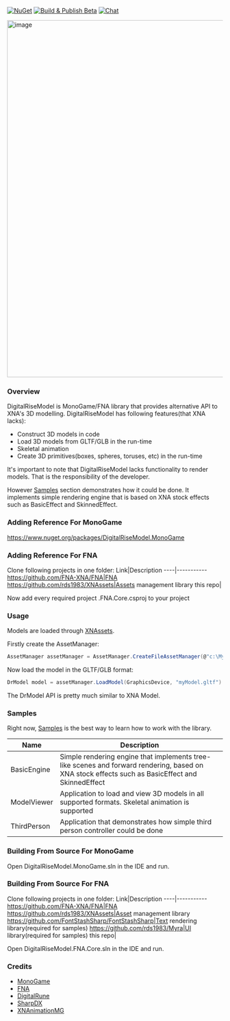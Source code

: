[![NuGet](https://img.shields.io/nuget/v/DigitalRiseModel.MonoGame.svg)](https://www.nuget.org/packages/DigitalRiseModel.MonoGame/)
[![Build & Publish Beta](https://github.com/rds1983/DigitalRiseModel/actions/workflows/build-and-publish-beta.yml/badge.svg)](https://github.com/rds1983/DigitalRiseModel/actions/workflows/build-and-publish-beta.yml)
[![Chat](https://img.shields.io/discord/628186029488340992.svg)](https://discord.gg/ZeHxhCY)

<img width="1202" height="832" alt="image" src="https://github.com/user-attachments/assets/33d25562-ed14-493c-83dd-ff0ac37e622f" />

### Overview
DigitalRiseModel is MonoGame/FNA library that provides alternative API to XNA's 3D modelling.
DigitalRiseModel has following features(that XNA lacks):
* Construct 3D models in code
* Load 3D models from GLTF/GLB in the run-time
* Skeletal animation
* Create 3D primitives(boxes, spheres, toruses, etc) in the run-time

It's important to note that DigitalRiseModel lacks functionality to render models. That is the responsibility of the developer. 

However [Samples](Samples) section demonstrates how it could be done. It implements simple rendering engine that is based on XNA stock effects such as BasicEffect and SkinnedEffect.

### Adding Reference For MonoGame
https://www.nuget.org/packages/DigitalRiseModel.MonoGame

### Adding Reference For FNA
Clone following projects in one folder:
Link|Description
----|-----------
https://github.com/FNA-XNA/FNA|FNA
https://github.com/rds1983/XNAssets|Assets management library
this repo|

Now add every required project .FNA.Core.csproj to your project

### Usage
Models are loaded through [XNAssets](https://github.com/rds1983/XNAssets).

Firstly create the AssetManager:
```c#
AssetManager assetManager = AssetManager.CreateFileAssetManager(@"c:\MyGame\Models");
```
Now load the model in the GLTF/GLB format:
```c#
DrModel model = assetManager.LoadModel(GraphicsDevice, "myModel.gltf")
```
The DrModel API is pretty much similar to XNA Model.

### Samples
Right now, [Samples](Samples) is the best way to learn how to work with the library.

Name|Description
----|-----------
BasicEngine|Simple rendering engine that implements tree-like scenes and forward rendering, based on XNA stock effects such as BasicEffect and SkinnedEffect
ModelViewer|Application to load and view 3D models in all supported formats. Skeletal animation is supported
ThirdPerson|Application that demonstrates how simple third person controller could be done

### Building From Source For MonoGame
Open DigitalRiseModel.MonoGame.sln in the IDE and run.

### Building From Source For FNA
Clone following projects in one folder:
Link|Description
----|-----------
https://github.com/FNA-XNA/FNA|FNA
https://github.com/rds1983/XNAssets|Asset management library
https://github.com/FontStashSharp/FontStashSharp|Text rendering library(required for samples)
https://github.com/rds1983/Myra|UI library(required for samples)
this repo|

Open DigitalRiseModel.FNA.Core.sln in the IDE and run.

### Credits
* [MonoGame](http://www.monogame.net/)
* [FNA](https://github.com/FNA-XNA/FNA)
* [DigitalRune](https://github.com/DigitalRune/DigitalRune)
* [SharpDX](https://github.com/sharpdx/SharpDX)
* [XNAnimationMG](https://github.com/infinitespace-studios/XNAnimationMG)
